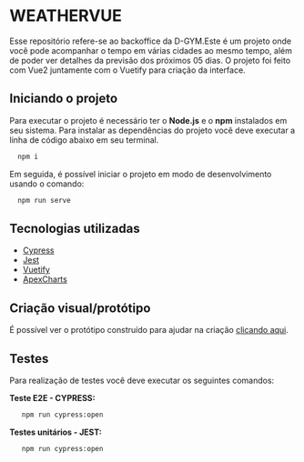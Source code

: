 # WEATHERVUE
Esse repositório refere-se ao backoffice da D-GYM.Este é um projeto onde você pode acompanhar o tempo em várias cidades ao mesmo tempo, além de poder ver detalhes da previsão dos próximos 05 dias. O projeto foi feito com Vue2 juntamente com o Vuetify para criação da interface.

## Iniciando o projeto
Para executar o projeto é necessário ter o **Node.js** e o **npm** instalados em seu sistema.
Para instalar as dependências do projeto você deve executar a linha de código abaixo em seu terminal.

```bash
  npm i
```

Em seguida, é possível iniciar o projeto em modo de desenvolvimento usando o comando:

```bash
  npm run serve
```
## Tecnologias utilizadas
- [Cypress](https://www.cypress.io/)
- [Jest](https://jestjs.io/pt-BR/)
- [Vuetify](https://vuetifyjs.com/en/)
- [ApexCharts](https://apexcharts.com/vue-chart-demos/)

## Criação visual/protótipo
É possível ver o protótipo construído para ajudar na criação [clicando aqui](https://www.figma.com/design/lWO1yAjd2BPvE7rsxWzfzT/Untitled?node-id=0-1&t=RxqpnFck4p4M3TO6-1).
## Testes
Para realização de testes você deve executar os seguintes comandos:

**Teste E2E - CYPRESS:**
```bash
   npm run cypress:open
```
**Testes unitários - JEST:**

```bash
   npm run cypress:open
```
